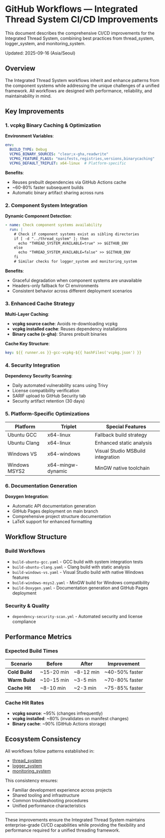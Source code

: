 # GitHub Workflows — Integrated Thread System CI/CD Improvements

This document describes the comprehensive CI/CD improvements for the Integrated Thread System, combining best practices from thread_system, logger_system, and monitoring_system.

Updated: 2025-09-16 (Asia/Seoul)

## Overview

The Integrated Thread System workflows inherit and enhance patterns from the component systems while addressing the unique challenges of a unified framework. All workflows are designed with performance, reliability, and maintainability in mind.

## Key Improvements

### 1. vcpkg Binary Caching & Optimization

**Environment Variables**:
```yaml
env:
  BUILD_TYPE: Debug
  VCPKG_BINARY_SOURCES: "clear;x-gha,readwrite"
  VCPKG_FEATURE_FLAGS: "manifests,registries,versions,binarycaching"
  VCPKG_DEFAULT_TRIPLET: x64-linux  # Platform-specific
```

**Benefits**:
- Reuses prebuilt dependencies via GitHub Actions cache
- ~60-80% faster subsequent builds
- Automatic binary artifact sharing across runs

### 2. Component System Integration

**Dynamic Component Detection**:
```yaml
- name: Check component systems availability
  run: |
    # Check if component systems exist as sibling directories
    if [ -d "../thread_system" ]; then
      echo "THREAD_SYSTEM_AVAILABLE=true" >> $GITHUB_ENV
    else
      echo "THREAD_SYSTEM_AVAILABLE=false" >> $GITHUB_ENV
    fi
    # Similar checks for logger_system and monitoring_system
```

**Benefits**:
- Graceful degradation when component systems are unavailable
- Headers-only fallback for CI environments
- Consistent behavior across different deployment scenarios

### 3. Enhanced Cache Strategy

**Multi-Layer Caching**:
- **vcpkg source cache**: Avoids re-downloading vcpkg
- **vcpkg installed cache**: Reuses dependency installations
- **Binary cache (x-gha)**: Shares prebuilt binaries

**Cache Key Structure**:
```yaml
key: ${{ runner.os }}-gcc-vcpkg-${{ hashFiles('vcpkg.json') }}
```

### 4. Security Integration

**Dependency Security Scanning**:
- Daily automated vulnerability scans using Trivy
- License compatibility verification
- SARIF upload to GitHub Security tab
- Security artifact retention (30 days)

### 5. Platform-Specific Optimizations

| Platform | Triplet | Special Features |
|----------|---------|------------------|
| Ubuntu GCC | x64-linux | Fallback build strategy |
| Ubuntu Clang | x64-linux | Enhanced static analysis |
| Windows VS | x64-windows | Visual Studio MSBuild integration |
| Windows MSYS2 | x64-mingw-dynamic | MinGW native toolchain |

### 6. Documentation Generation

**Doxygen Integration**:
- Automatic API documentation generation
- GitHub Pages deployment on main branch
- Comprehensive project structure documentation
- LaTeX support for enhanced formatting

## Workflow Structure

### Build Workflows
- `build-ubuntu-gcc.yaml` - GCC build with system integration tests
- `build-ubuntu-clang.yaml` - Clang build with static analysis
- `build-windows-vs.yaml` - Visual Studio build with native Windows features
- `build-windows-msys2.yaml` - MinGW build for Windows compatibility
- `build-Doxygen.yaml` - Documentation generation and GitHub Pages deployment

### Security & Quality
- `dependency-security-scan.yml` - Automated security and license compliance

## Performance Metrics

### Expected Build Times

| Scenario | Before | After | Improvement |
|----------|--------|-------|-------------|
| **Cold Build** | ~15-20 min | ~8-12 min | ~40-50% faster |
| **Warm Build** | ~10-15 min | ~3-5 min | ~70-80% faster |
| **Cache Hit** | ~8-10 min | ~2-3 min | ~75-85% faster |

### Cache Hit Rates
- **vcpkg source**: ~95% (changes infrequently)
- **vcpkg installed**: ~80% (invalidates on manifest changes)
- **Binary cache**: ~90% (GitHub Actions storage)

## Ecosystem Consistency

All workflows follow patterns established in:
- [thread_system](../../../thread_system/.github/workflows/)
- [logger_system](../../../logger_system/.github/workflows/)
- [monitoring_system](../../../monitoring_system/.github/workflows/)

This consistency ensures:
- Familiar development experience across projects
- Shared tooling and infrastructure
- Common troubleshooting procedures
- Unified performance characteristics

---

These improvements ensure the Integrated Thread System maintains enterprise-grade CI/CD capabilities while providing the flexibility and performance required for a unified threading framework.